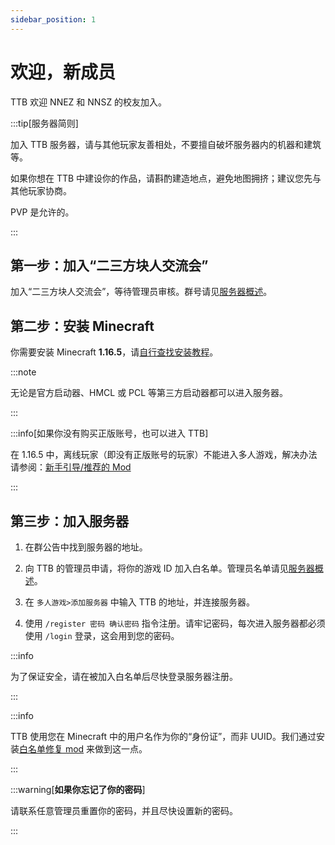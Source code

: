 ```yaml
---
sidebar_position: 1
---
```


# 欢迎，新成员

TTB 欢迎 NNEZ 和 NNSZ 的校友加入。

:::tip[服务器简则]

加入 TTB 服务器，请与其他玩家友善相处，不要擅自破坏服务器内的机器和建筑等。

如果你想在 TTB 中建设你的作品，请斟酌建造地点，避免地图拥挤；建议您先与其他玩家协商。

PVP 是允许的。

:::

## 第一步：加入“二三方块人交流会”

加入“二三方块人交流会”，等待管理员审核。群号请见[服务器概述](/docs/intro)。

## 第二步：安装 Minecraft

你需要安装 Minecraft **1.16.5**，请[自行查找安装教程](https://cn.bing.com/search?pglt=129&q=如何安装minecraft+java版)。

:::note

无论是官方启动器、HMCL 或 PCL 等第三方启动器都可以进入服务器。

:::

:::info[如果你没有购买正版账号，也可以进入 TTB]

在 1.16.5 中，离线玩家（即没有正版账号的玩家）不能进入多人游戏，解决办法请参阅：[新手引导/推荐的 Mod](/docs/guide/mod#mof-离线多人修正)

:::

## 第三步：加入服务器

1. 在群公告中找到服务器的地址。

2. 向 TTB 的管理员申请，将你的游戏 ID 加入白名单。管理员名单请见[服务器概述](/docs/intro/#管理员名单)。
3. 在 `多人游戏>添加服务器` 中输入 TTB 的地址，并连接服务器。
4. 使用 `/register 密码 确认密码`  指令注册。请牢记密码，每次进入服务器都必须使用 `/login` 登录，这会用到您的密码。

:::info

为了保证安全，请在被加入白名单后尽快登录服务器注册。

:::

:::info

TTB 使用您在 Minecraft 中的用户名作为你的“身份证”，而非 UUID。我们通过安装[白名单修复 mod](/docs/mods/lazylogin) 来做到这一点。

:::

:::warning[**如果你忘记了你的密码**]

请联系任意管理员重置你的密码，并且尽快设置新的密码。

:::
